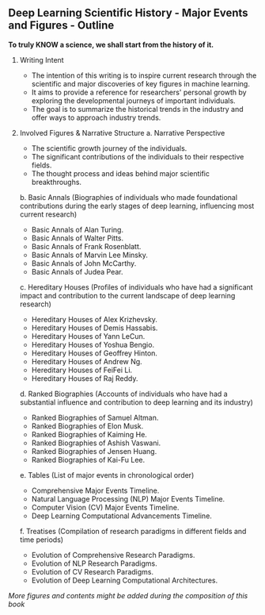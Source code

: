 ## Deep Learning Scientific History - Major Events and Figures - Outline

**To truly KNOW a science, we shall start from the history of it.**

1. Writing Intent

   - The intention of this writing is to inspire current research through the scientific and major discoveries of key figures in machine learning.
   - It aims to provide a reference for researchers' personal growth by exploring the developmental journeys of important individuals.
   - The goal is to summarize the historical trends in the industry and offer ways to approach industry trends.

2. Involved Figures & Narrative Structure
   a. Narrative Perspective
      - The scientific growth journey of the individuals.
      - The significant contributions of the individuals to their respective fields.
      - The thought process and ideas behind major scientific breakthroughs.

   b. Basic Annals (Biographies of individuals who made foundational contributions during the early stages of deep learning, influencing most current research)
      - Basic Annals of Alan Turing.
      - Basic Annals of Walter Pitts.
      - Basic Annals of Frank Rosenblatt.
      - Basic Annals of Marvin Lee Minsky.
      - Basic Annals of John McCarthy.
      - Basic Annals of Judea Pear.

   c. Hereditary Houses (Profiles of individuals who have had a significant impact and contribution to the current landscape of deep learning research)
      - Hereditary Houses of Alex Krizhevsky.
      - Hereditary Houses of Demis Hassabis.
      - Hereditary Houses of Yann LeCun.
      - Hereditary Houses of Yoshua Bengio.
      - Hereditary Houses of Geoffrey Hinton.
      - Hereditary Houses of Andrew Ng.
      - Hereditary Houses of FeiFei Li.
      - Hereditary Houses of Raj Reddy.

   d. Ranked Biographies (Accounts of individuals who have had a substantial influence and contribution to deep learning and its industry)
      - Ranked Biographies of Samuel Altman.
      - Ranked Biographies of Elon Musk.
      - Ranked Biographies of Kaiming He.
      - Ranked Biographies of Ashish Vaswani.
      - Ranked Biographies of Jensen Huang.
      - Ranked Biographies of Kai-Fu Lee.

   e. Tables (List of major events in chronological order)
      - Comprehensive Major Events Timeline.
      - Natural Language Processing (NLP) Major Events Timeline.
      - Computer Vision (CV) Major Events Timeline.
      - Deep Learning Computational Advancements Timeline.

   f. Treatises (Compilation of research paradigms in different fields and time periods)
      - Evolution of Comprehensive Research Paradigms.
      - Evolution of NLP Research Paradigms.
      - Evolution of CV Research Paradigms.
      - Evolution of Deep Learning Computational Architectures.



*More figures and contents might be added during the composition of this book*